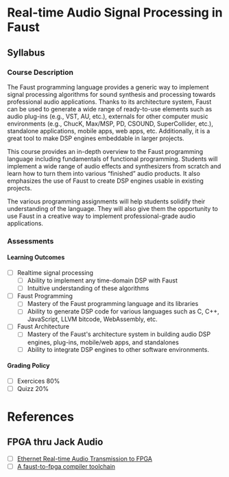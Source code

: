# Real-time Audio Signal Processing in Faust

## Syllabus

### Course Description

The Faust programming language provides a generic way to implement signal processing algorithms for sound synthesis and processing towards professional audio applications. Thanks to its architecture system, Faust can be used to generate a wide range of ready-to-use elements such as audio plug-ins (e.g., VST, AU, etc.), externals for other computer music environments (e.g., ChucK, Max/MSP, PD, CSOUND, SuperCollider, etc.), standalone applications, mobile apps, web apps, etc. Additionally, it is a great tool to make DSP engines embeddable in larger projects.

This course provides an in-depth overview to the Faust programming language including fundamentals of functional programming. Students will implement a wide range of audio effects and synthesizers from scratch and learn how to turn them into various “finished” audio products. It also emphasizes the use of Faust to create DSP engines usable in existing projects.

The various programming assignments will help students solidify their understanding of the language. They will also give them the opportunity to use Faust in a creative way to implement professional-grade audio applications.

### Assessments

#### Learning Outcomes

- [ ] Realtime signal processing
  - [ ] Ability to implement any time-domain DSP with Faust
  - [ ] Intuitive understanding of these algorithms
- [ ] Faust Programming
  - [ ] Mastery of the Faust programming language and its libraries
  - [ ] Ability to generate DSP code for various languages such as C, C++, JavaScript, LLVM bitcode, WebAssembly, etc.
- [ ] Faust Architecture
  - [ ] Mastery of the Faust's architecture system in building audio DSP engines, plug-ins, mobile/web apps, and standalones
  - [ ] Ability to integrate DSP engines to other software environments.

#### Grading Policy 
- [ ] Exercices 80%
- [ ] Quizz 20%

# References


## FPGA thru Jack Audio
- [ ] [Ethernet Real-time Audio Transmission to FPGA](https://inria.hal.science/hal-04726156v1/file/ios2024.pdf)
- [ ] [A faust-to-fpga compiler toolchain](https://github.com/inria-emeraude/syfala/)

